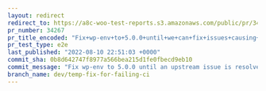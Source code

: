 ```yaml
---
layout: redirect
redirect_to: https://a8c-woo-test-reports.s3.amazonaws.com/public/pr/34267/e2e/index.html
pr_number: 34267
pr_title_encoded: "Fix+wp-env+to+5.0.0+until+we+can+fix+issues+causing+it+to+crash+in+CI"
pr_test_type: e2e
last_published: "2022-08-10 22:51:03 +0000"
commit_sha: 0b8d642747f8977a566bea215d1fe0fbecd9eb10
commit_message: "Fix wp-env to 5.0.0 until an upstream issue is resolved."
branch_name: dev/temp-fix-for-failing-ci
---
```

